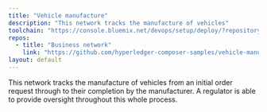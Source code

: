```yaml
---
title: "Vehicle manufacture"
description: "This network tracks the manufacture of vehicles"
toolchain: "https://console.bluemix.net/devops/setup/deploy/?repository=https%3A//github.com/hyperledger-composer-samples/hyperledger-composer-toolchain&env_id=ibm%3Ayp%3Aus-south&deploy-region=ibm%3Ayp%3Aus-south&sampleName=todo&networkRepo=https%3A//github.com/hyperledger-composer-samples/vehicle-manufacture-network&clientRepo=https%3A//github.com/hyperledger-composer-samples/vehicle-manufacture-app"
repos:
  - title: "Business network"
    link: "https://github.com/hyperledger-composer-samples/vehicle-manufacture-network"
layout: default
---
```


This network tracks the manufacture of vehicles from an initial order request through to their completion by the manufacturer. A regulator is able to provide oversight throughout this whole process.
